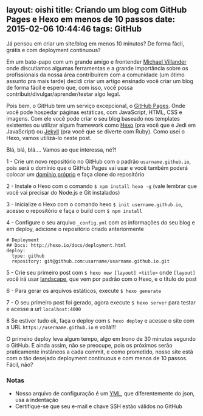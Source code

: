 layout: oishi
title: Criando um blog com GitHub Pages e Hexo em menos de 10 passos
date: 2015-02-06 10:44:46
tags: GitHub
---
Já pensou em criar um site/blog em menos 10 minutos? De forma fácil, grátis e com deployment continuous?

Em um bate-papo com um grande amigo e frontender [Michael Villander](http://villander.github.io) onde discutíamos algumas ferramentas e a grande importância sobre os profissionais da nossa área contribuírem com a comunidade (um ótimo assunto pra mais tarde) decidi criar um artigo ensinado você criar um blog de forma fácil e espero que, com isso, você possa contribuir/divulgar/aprender/testar algo legal.

Pois bem, o GitHub tem um serviço excepcional, o [GitHub Pages](https://pages.github.com/). Onde você pode hospedar páginas estáticas, com JavaScript, HTML, CSS e imagens. Com ele você pode criar o seu blog baseado nos templates existentes ou utilizar algum framework como [Hexo](http://hexo.io/) (pra você que é Jedi em JavaScript) ou [Jekyll](http://jekyllrb.com/) (pra você que se diverte com Ruby). Como usei o Hexo, vamos utilizá-lo neste post.

Blá, blá, blá…. Vamos ao que interessa, né?! 

1 - Crie um novo repositório no GitHub com o padrão ``usarname.github.io``, pois será o domínio que o GitHub Pages vai usar e você também poderá colocar um [domínio próprio](https://help.github.com/articles/setting-up-a-custom-domain-with-github-pages/) e faça clone do repositório

2 - Instale o Hexo com o comando ``$ npm install hexo -g`` (vale lembrar que você vai precisar do Node.js e Git instalados)

3 - Inicialize o Hexo com o comando hexo ``$ init username.github.io``, acesso o repositório e faça o build com ``$ npm install``

4 - Configure o seu arquivo ``_config.yml`` com as informações do seu blog e em deploy, adicione o repositório criado anteriormente
``` 
# Deployment
## Docs: http://hexo.io/docs/deployment.html
deploy:
  type: github
  repository: git@github.com:usarname/usarname.github.io.git
```

5 - Crie seu primeiro post com ``$ hexo new [layout] <title>``  onde ``[layout]`` você irá usar [landscape](https://github.com/hexojs/hexo-theme-landscape), que vem por padrão com o Hexo, e o título do post

6 - Para gerar os arquivos estáticos, execute ``$ hexo generate``

7 - O seu primeiro post foi gerado, agora execute ``$ hexo server`` para testar e acesse a url ``localhost:4000``

8 Se estiver tudo ok, faça o deploy com ``$ hexo deploy`` e acesse o site com a URL ``https://username.github.io`` e voilà!!! 
	
O primeiro deploy leva algum tempo, algo em trono de 30 minutos segundo o GitHub. E ainda assim, não se preocupe, pois os próximos serão praticamente instâneos a cada commit, e como prometido, nosso site está com o tão desejado deployment continuous e com menos de 10 passos. Fácil, não? 


### Notas 

* Nosso arquivo de configuração é um [YML](http://en.wikipedia.org/wiki/YML), que diferentemente do json, usa a indentação
* Certifique-se que seu e-mail e chave SSH estão válidos no GitHub